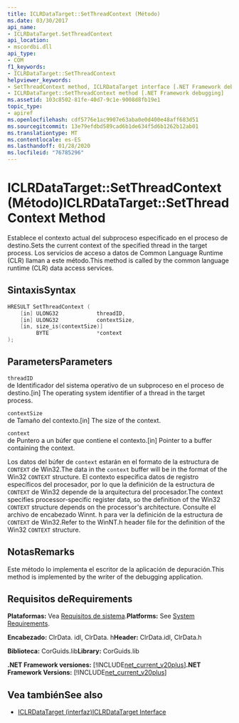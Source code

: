 ```yaml
---
title: ICLRDataTarget::SetThreadContext (Método)
ms.date: 03/30/2017
api_name:
- ICLRDataTarget.SetThreadContext
api_location:
- mscordbi.dll
api_type:
- COM
f1_keywords:
- ICLRDataTarget::SetThreadContext
helpviewer_keywords:
- SetThreadContext method, ICLRDataTarget interface [.NET Framework debugging]
- ICLRDataTarget::SetThreadContext method [.NET Framework debugging]
ms.assetid: 103c8502-81fe-40d7-9c1e-9008d8fb19e1
topic_type:
- apiref
ms.openlocfilehash: cdf5776e1ac9907e63aba0e0d400e48aff683d51
ms.sourcegitcommit: 13e79efdbd589cad6b1de634f5d6b1262b12ab01
ms.translationtype: MT
ms.contentlocale: es-ES
ms.lasthandoff: 01/28/2020
ms.locfileid: "76785296"
---
```

# <a name="iclrdatatargetsetthreadcontext-method"></a><span data-ttu-id="4b7ed-102">ICLRDataTarget::SetThreadContext (Método)</span><span class="sxs-lookup"><span data-stu-id="4b7ed-102">ICLRDataTarget::SetThreadContext Method</span></span>
<span data-ttu-id="4b7ed-103">Establece el contexto actual del subproceso especificado en el proceso de destino.</span><span class="sxs-lookup"><span data-stu-id="4b7ed-103">Sets the current context of the specified thread in the target process.</span></span> <span data-ttu-id="4b7ed-104">Los servicios de acceso a datos de Common Language Runtime (CLR) llaman a este método.</span><span class="sxs-lookup"><span data-stu-id="4b7ed-104">This method is called by the common language runtime (CLR) data access services.</span></span>  
  
## <a name="syntax"></a><span data-ttu-id="4b7ed-105">Sintaxis</span><span class="sxs-lookup"><span data-stu-id="4b7ed-105">Syntax</span></span>  
  
```cpp  
HRESULT SetThreadContext (  
    [in] ULONG32            threadID,  
    [in] ULONG32            contextSize,  
    [in, size_is(contextSize)]   
         BYTE               *context  
);  
```  
  
## <a name="parameters"></a><span data-ttu-id="4b7ed-106">Parameters</span><span class="sxs-lookup"><span data-stu-id="4b7ed-106">Parameters</span></span>  
 `threadID`  
 <span data-ttu-id="4b7ed-107">de Identificador del sistema operativo de un subproceso en el proceso de destino.</span><span class="sxs-lookup"><span data-stu-id="4b7ed-107">[in] The operating system identifier of a thread in the target process.</span></span>  
  
 `contextSize`  
 <span data-ttu-id="4b7ed-108">de Tamaño del contexto.</span><span class="sxs-lookup"><span data-stu-id="4b7ed-108">[in] The size of the context.</span></span>  
  
 `context`  
 <span data-ttu-id="4b7ed-109">de Puntero a un búfer que contiene el contexto.</span><span class="sxs-lookup"><span data-stu-id="4b7ed-109">[in] Pointer to a buffer containing the context.</span></span>  
  
 <span data-ttu-id="4b7ed-110">Los datos del búfer de `context` estarán en el formato de la estructura de `CONTEXT` de Win32.</span><span class="sxs-lookup"><span data-stu-id="4b7ed-110">The data in the `context` buffer will be in the format of the Win32 `CONTEXT` structure.</span></span> <span data-ttu-id="4b7ed-111">El contexto especifica datos de registro específicos del procesador, por lo que la definición de la estructura de `CONTEXT` de Win32 depende de la arquitectura del procesador.</span><span class="sxs-lookup"><span data-stu-id="4b7ed-111">The context specifies processor-specific register data, so the definition of the Win32 `CONTEXT` structure depends on the processor's architecture.</span></span> <span data-ttu-id="4b7ed-112">Consulte el archivo de encabezado Winnt. h para ver la definición de la estructura de `CONTEXT` de Win32.</span><span class="sxs-lookup"><span data-stu-id="4b7ed-112">Refer to the WinNT.h header file for the definition of the Win32 `CONTEXT` structure.</span></span>  
  
## <a name="remarks"></a><span data-ttu-id="4b7ed-113">Notas</span><span class="sxs-lookup"><span data-stu-id="4b7ed-113">Remarks</span></span>  
 <span data-ttu-id="4b7ed-114">Este método lo implementa el escritor de la aplicación de depuración.</span><span class="sxs-lookup"><span data-stu-id="4b7ed-114">This method is implemented by the writer of the debugging application.</span></span>  
  
## <a name="requirements"></a><span data-ttu-id="4b7ed-115">Requisitos de</span><span class="sxs-lookup"><span data-stu-id="4b7ed-115">Requirements</span></span>  
 <span data-ttu-id="4b7ed-116">**Plataformas:** Vea [Requisitos de sistema](../../../../docs/framework/get-started/system-requirements.md).</span><span class="sxs-lookup"><span data-stu-id="4b7ed-116">**Platforms:** See [System Requirements](../../../../docs/framework/get-started/system-requirements.md).</span></span>  
  
 <span data-ttu-id="4b7ed-117">**Encabezado:** ClrData. idl, ClrData. h</span><span class="sxs-lookup"><span data-stu-id="4b7ed-117">**Header:** ClrData.idl, ClrData.h</span></span>  
  
 <span data-ttu-id="4b7ed-118">**Biblioteca:** CorGuids.lib</span><span class="sxs-lookup"><span data-stu-id="4b7ed-118">**Library:** CorGuids.lib</span></span>  
  
 <span data-ttu-id="4b7ed-119">**.NET Framework versiones:** [!INCLUDE[net_current_v20plus](../../../../includes/net-current-v20plus-md.md)]</span><span class="sxs-lookup"><span data-stu-id="4b7ed-119">**.NET Framework Versions:** [!INCLUDE[net_current_v20plus](../../../../includes/net-current-v20plus-md.md)]</span></span>  
  
## <a name="see-also"></a><span data-ttu-id="4b7ed-120">Vea también</span><span class="sxs-lookup"><span data-stu-id="4b7ed-120">See also</span></span>

- [<span data-ttu-id="4b7ed-121">ICLRDataTarget (interfaz)</span><span class="sxs-lookup"><span data-stu-id="4b7ed-121">ICLRDataTarget Interface</span></span>](iclrdatatarget-interface.md)
